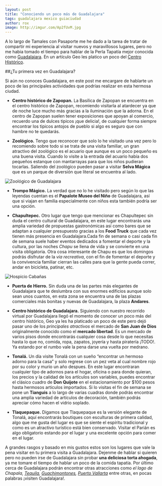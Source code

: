 ```yaml
---
layout: post
title: "Conociendo un poco más de Guadalajara"
tags: guadalajara mexico guiaciudad
author: rox
image: http://imgur.com/Ap2fUvM.jpg 
---
```

A lo largo de Tamales con Pasaporte me he dado a la tarea de tratar de compartir mi experiencia al visitar nuevos y maravillosos lugares, pero no me habia tomado el tiempo para hablar de la Perla Tapatía mejor conocida como [Guadalajara](/tag/guadalajara/). En un artículo Geo les platico un poco del [Centro Histórico](/guadalajara-centro-historico/).

##¿Tu primera vez en Guadalajara?

Si aún no conoces Guadalajara, en este post me encargare de hablarte un poco de las principales actividades que podrías realizar en esta hermosa ciudad.

* **Centro histórico de Zapopan.** La Basílica de Zapopan se encuentra en el centro histórico de Zapopan, recomiendo visitarla al atardecer ya que de noche luce mucho más gracias a la iluminación que la adorna. En el centro de Zapopan suelen tener exposiciones que apoyan al comercio, recuerdo una de dulces tipicos ¡que delicia!, de cualquier forma siempre encontrar los tipicos antojos de pueblo si algo es seguro que con hambre no te quedarás. 

* **Zoológico.** Tengo que reconocer que solo lo he visitado una vez pero lo recomiendo sobre todo si se trata de una visita familiar, un gran atractivo del zoológico es el acuario que aunque es un poco pequeño es una buena visita. Cuando lo visite a la entrada del acuario había dos pequeños estanque con mantarrayas para que los niños pudieran tocarlas. Saliendo del zoológico pueden pasar a visitar **Selva Mágica** que es un parque de diversión que literal se encuentra al lado.

![Zoológico de Guadalajara](http://i.imgur.com/BJzwibc.jpg)

* **Trompo Mágico.** La verdad que no lo he visitado pero según lo que las leyendas cuentan es el **Papalote Museo del Niño** de Guadalajara, así que si viajan en familia especialmente con niños esta también podría ser una opción.

* **Chapultepec.** Otro lugar que tengo que mencionar es Chapultepec sin duda el centro cultural de Guadalajara, en este lugar encontrarás una amplia variedad de propuestas gastronómicas así como bares que se adaptan a cualquier presupuesto gracias a los **Food Truck** que cada vez tienen más presencia en Guadalajara.Cada fin de semana o casi cada fin de semana suele haber eventos dedicados a fomentar el deporte y la cultura, por las noches *Chapu* se llena de vida y se convierte en una visita obligatoria.
Otra cosa interesante de Chapu es que los domingos podrás disfrutar de la *vía recreativa*, con el fin de fomentar el deporte y la convivencia familiar cierran las calles para que la gente pueda correr, andar en bicicleta, patinar, etc.

![Hospicio Cabañas](http://imgur.com/bSfDVFV.jpg)

* **Puerta de Hierro.** Sin duda una de las partes más elegantes de Guadalajara que te deslumbra con sus enormes edificios aunque solo sean unos cuantos, en esta zona se encuentra una de las plazas comerciales más bonitas y nuevas de Guadalajara, la plaza  **Andares**. 

* **Centro histórico de Guadalajara.** Siguiendo con nuestro recorrido virtual por Guadalajara llegó el momento de conocer un poco más del centro histórico, Geo ya les ha platicado un poco de este pero dejó pasar uno de los *principales atractivos*  el mercado de **San Juan de Dios** originalmente conocido como el **mercado libertad**. Es un mercado de varios pisos donde encontrarás cualquier cosa desde lo que necesitas hasta lo que no, comida, ropa, zapatos, joyería y hasta piratería ¡TODO!. Ya estando por el rumbo vale la pena darse una vuelta por medrano.

* **Tonalá.** Un día visite Tonalá con un sueño “encontrar un hermoso adorno para la casa” y solo regrese con un pez veta al cual nombre rojo por su color y murio un año despues. En este lugar encontraran cualquier tipo de adornos para el hogar, oficina o para donde quieran, los precios y la calidad de los artículos son variables, puedes encontrar el clásico cuadro de **Don Quijote** en el estacionamiento por $100 pesos hasta hermosos articulos importados. Si lo visitas el fin de semana se pone un **Tianguis** a lo largo de varias cuadras donde podrás encontrar una amplia variedad de artículos de decoración, también podrás apreciar cómo hacen el vidrio soplado.

* **Tlaquepaque.** Digamos que Tlaquepaque es la versión elegante de Tonalá, aquí encontrarás boutiques con esculturas de primera calidad, algo que me gusta del lugar es que se siente el espíritu tradicional y como es un atractivo turístico está bien conservado. Visitar el Parián es algo obligatorio estando por el lugar y una excelente opción para comer en el lugar.

A grandes rasgos y basado en mis gustos estos son los lugares que vale la pena visitar en tu primera visita a Guadalajara. Dejenme de hablar si quieren pero no pueden irse de Guadalajara sin probar **una deliciosa torta ahogada**,  ya me tomare el tiempo de hablar un poco de la comida tapatía.
Por último cerca de Guadalajara podrán encontrar otras atracciones como *el lago de Chapala,  [Tequila](/tag/tequila/), [Guachimontones](/guachimontones-zona-arqueologica-de-teuchitlan/), [Puerto Vallarta](/puerto-vallarta/)* entre otras, en pocas palabras ¡visiten Guadalajara!.
